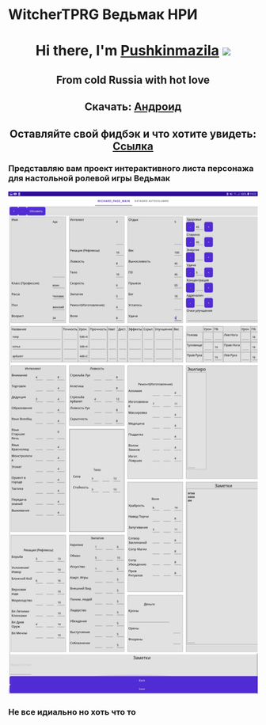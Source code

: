 # WitcherTPRG Ведьмак НРИ

<h1 align="center">Hi there, I'm <a href="https://github.com/Pushkinmazila/" target="_blank">Pushkinmazila</a> 
<img src="https://github.com/blackcater/blackcater/raw/main/images/Hi.gif" height="32"/></h1>
<h2 align="center">From cold Russia with hot love</h2>
<h2 align="center">Скачать: <a href="https://github.com/Pushkinmazila/WitcherTPRG/releases/" target="_blank">Андроид</a> 

<h2 align="center">Оставляйте свой фидбэк и что хотите увидеть: <a href="https://github.com/Pushkinmazila/WitcherTPRG/issues/new" target="_blank">Ссылка</a>
<h3>Представляю вам проект интерактивного листа персонажа для настольной ролевой игры Ведьмак</h3>

![alt text](./redame/Screenshot_list.jpg)
<h3>Не все идиально но хоть что то</h3>
